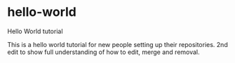 # hello-world
Hello World tutorial

This is a hello world tutorial for new people setting up their repositories.
2nd edit to show full understanding of how to edit, merge and removal.
